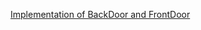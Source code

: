 [Implementation of BackDoor and FrontDoor](https://colab.research.google.com/github/L-F-Z/BackDoor-FrontDoor/blob/main/BackDoor-FrontDoor.ipynb#scrollTo=E1xoimCK-46J)
